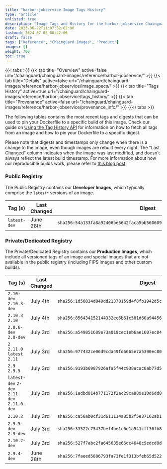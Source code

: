```yaml
---
title: "harbor-jobservice Image Tags History"
type: "article"
unlisted: true
description: "Image Tags and History for the harbor-jobservice Chainguard Image"
date: 2023-06-22T11:07:52+02:00
lastmod: 2024-07-05 00:42:00
draft: false
tags: ["Reference", "Chainguard Images", "Product"]
images: []
weight: 700
toc: true
---
```


{{< tabs >}}
{{< tab title="Overview" active=false url="/chainguard/chainguard-images/reference/harbor-jobservice/" >}}
{{< tab title="Details" active=false url="/chainguard/chainguard-images/reference/harbor-jobservice/image_specs/" >}}
{{< tab title="Tags History" active=true url="/chainguard/chainguard-images/reference/harbor-jobservice/tags_history/" >}}
{{< tab title="Provenance" active=false url="/chainguard/chainguard-images/reference/harbor-jobservice/provenance_info/" >}}
{{</ tabs >}}

The following tables contains the most recent tags and digests that can be used to pin your Dockerfile to a specific build of this image. Check our guide on [Using the Tag History API](/chainguard/chainguard-images/using-the-tag-history-api/) for information on how to fetch all tags from an image and how to pin your Dockerfile to a specific digest.

Please note that digests and timestamps only change when there is a change to the image, even though images are rebuilt every night. The "Last Changed" column indicates when the image was last modified, and doesn't always reflect the latest build timestamp. For more information about how our reproducible builds work, please refer to [this blog post](https://www.chainguard.dev/unchained/reproducing-chainguards-reproducible-image-builds).

### Public Registry
The Public Registry contains our **Developer Images**, which typically comprise the `latest*` versions of an image.

| Tag (s)       | Last Changed | Digest                                                                    |
|---------------|--------------|---------------------------------------------------------------------------|
|  `latest-dev` | June 28th    | `sha256:54a133fa8a92406be5642faca5bb56060988039b758b7e7d3e51cdbc61731624` |


### Private/Dedicated Registry
The Private/Dedicated Registry contains our **Production Images**, which include all versioned tags of an image and special images that are not available in the public registry (including FIPS images and other custom builds).

| Tag (s)                                       | Last Changed | Digest                                                                    |
|-----------------------------------------------|--------------|---------------------------------------------------------------------------|
|  `2.10-dev` `2.10.3-dev`                      | July 4th     | `sha256:1d56834d049dd21378159d4f8fb1942d5c25856aa3f0066926a328fb56320d78` |
|  `2.10.3` `2.10`                              | July 4th     | `sha256:856434152144332ec6b61c581d60a94456029c66aa5bdf9cffaeb612cc5edb4c` |
|  `2.8.6-dev` `2.8-dev`                        | July 3rd     | `sha256:a549851689e73a019cec1eb6ae1607ec84238b2c431a83c755eeee8cc49cccd8` |
|  `2` `2.11.0` `latest` `2.11`                 | July 3rd     | `sha256:977432ce06d9cda49fd6665e7a5390ec80ad2cbfe74b30e23916b4de708a210c` |
|  `2.9` `2.9.5`                                | July 3rd     | `sha256:9193b6987926afa5f44c938acac0ab77d5e869778e3367f2ea5b83dfc60850d6` |
|  `latest-dev` `2-dev` `2.11-dev` `2.11.0-dev` | July 3rd     | `sha256:1adbd814b771172f2ac29ca889e10d6dd003c74d845509d6fa095df954abb4fe` |
|  `2.10.2`                                     | July 3rd     | `sha256:ca56ab0cf31d611114a85b2f5e37162ab1410453205289056105cf57946fa882` |
|  `2.9.5-dev` `2.9-dev`                        | July 3rd     | `sha256:33522c75437bef4be1c6e1a541cff36fb8e6e066e61c27d13577b73d7773ffe3` |
|  `2.10.2-dev`                                 | July 3rd     | `sha256:527f7abc2fa645635e66dc4648c9edcd8df41991ba9efce8ec71b14c3957b2af` |
|  `2.9.4-dev`                                  | June 28th    | `sha256:7faeed5886793fa73fe1f313bfeb65d522439dfa0ce6452bdd0ae497062e4a98` |

